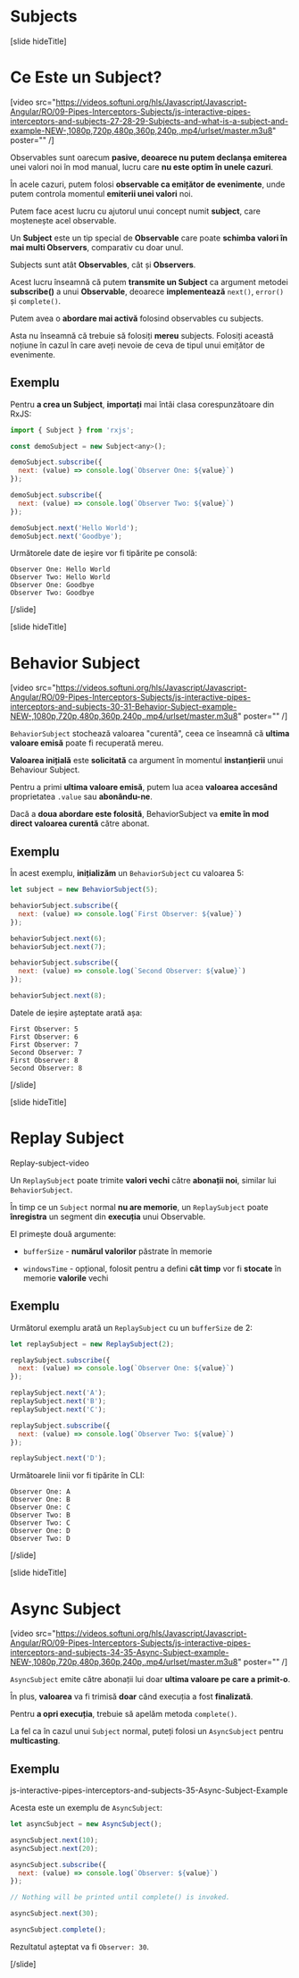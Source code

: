 # Subjects

[slide hideTitle]

# Ce Este un Subject?

[video src="https://videos.softuni.org/hls/Javascript/Javascript-Angular/RO/09-Pipes-Interceptors-Subjects/js-interactive-pipes-interceptors-and-subjects-27-28-29-Subjects-and-what-is-a-subject-and-example-NEW-,1080p,720p,480p,360p,240p,.mp4/urlset/master.m3u8" poster="" /]

Observables sunt oarecum **pasive, deoarece nu putem declanșa emiterea** unei valori noi în mod manual, lucru care **nu este optim în unele cazuri**. 

În acele cazuri, putem folosi **observable ca emițător de evenimente**, unde putem controla momentul **emiterii unei valori** noi.

Putem face acest lucru cu ajutorul unui concept numit **subject**, care moștenește acel observable.

Un **Subject** este un tip special de **Observable** care poate **schimba valori în mai multi Observers**, comparativ cu doar unul.

Subjects sunt atât **Observables**, cât și **Observers**.

Acest lucru înseamnă că putem **transmite un Subject** ca argument metodei **subscribe()** a unui **Observable**, deoarece **implementează** `next()`, `error()` și `complete()`.
 
Putem avea o **abordare mai activă** folosind observables cu subjects.

Asta nu înseamnă că trebuie să folosiți **mereu** subjects. Folosiți această noțiune în cazul în care aveți nevoie de ceva de tipul unui emițător de evenimente.

## Exemplu

Pentru **a crea un Subject**, **importați** mai întâi clasa corespunzătoare din RxJS:

```js
import { Subject } from 'rxjs';

const demoSubject = new Subject<any>();

demoSubject.subscribe({
  next: (value) => console.log(`Observer One: ${value}`)
});

demoSubject.subscribe({
  next: (value) => console.log(`Observer Two: ${value}`)
});

demoSubject.next('Hello World');
demoSubject.next('Goodbye');
```

Următorele date de ieșire vor fi tipărite pe consolă:

```
Observer One: Hello World
Observer Two: Hello World
Observer One: Goodbye
Observer Two: Goodbye
```

[/slide]

[slide hideTitle]

# Behavior Subject

[video src="https://videos.softuni.org/hls/Javascript/Javascript-Angular/RO/09-Pipes-Interceptors-Subjects/js-interactive-pipes-interceptors-and-subjects-30-31-Behavior-Subject-example-NEW-,1080p,720p,480p,360p,240p,.mp4/urlset/master.m3u8" poster="" /]

`BehaviorSubject` stochează valoarea "curentă", ceea ce înseamnă că **ultima valoare emisă** poate fi recuperată mereu.

**Valoarea inițială** este **solicitată** ca argument în momentul **instanțierii** unui Behaviour Subject.

Pentru a primi **ultima valoare emisă**, putem lua acea **valoarea accesând** proprietatea `.value` sau **abonându-ne**.

Dacă a **doua abordare este folosită**, BehaviorSubject va **emite în mod direct valoarea curentă** către abonat.


## Exemplu

În acest exemplu, **inițializăm** un `BehaviorSubject` cu valoarea 5:

```js
let subject = new BehaviorSubject(5);

behaviorSubject.subscribe({
  next: (value) => console.log(`First Observer: ${value}`)
});

behaviorSubject.next(6);
behaviorSubject.next(7);

behaviorSubject.subscribe({
  next: (value) => console.log(`Second Observer: ${value}`)
});

behaviorSubject.next(8);

```

Datele de ieșire așteptate arată așa:

```
First Observer: 5
First Observer: 6
First Observer: 7
Second Observer: 7
First Observer: 8
Second Observer: 8
```

[/slide]

[slide hideTitle]

# Replay Subject

Replay-subject-video

Un `ReplaySubject` poate trimite **valori vechi** către **abonații noi**, similar lui `BehaviorSubject`.

În timp ce un `Subject` normal **nu are memorie**, un `ReplaySubject` poate **înregistra** un segment din **execuția** unui Observable.

El primește două argumente:

- `bufferSize` - **numărul valorilor** păstrate în memorie 

- `windowsTime` - opțional, folosit pentru a defini **cât timp** vor fi **stocate** în memorie **valorile** vechi

## Exemplu

Următorul exemplu arată un `ReplaySubject` cu un `bufferSize` de 2:

```js
let replaySubject = new ReplaySubject(2);

replaySubject.subscribe({ 
  next: (value) => console.log(`Observer One: ${value}`)
});

replaySubject.next('A');
replaySubject.next('B');
replaySubject.next('C');

replaySubject.subscribe({ 
  next: (value) => console.log(`Observer Two: ${value}`)
});

replaySubject.next('D');

```

Următoarele linii vor fi tipărite în CLI:

```
Observer One: A
Observer One: B
Observer One: C
Observer Two: B
Observer Two: C
Observer One: D
Observer Two: D
```

[/slide]

[slide hideTitle]

# Async Subject

[video src="https://videos.softuni.org/hls/Javascript/Javascript-Angular/RO/09-Pipes-Interceptors-Subjects/js-interactive-pipes-interceptors-and-subjects-34-35-Async-Subject-example-NEW-,1080p,720p,480p,360p,240p,.mp4/urlset/master.m3u8" poster="" /]

`AsyncSubject` emite către abonații lui doar **ultima valoare pe care a primit-o**.

În plus, **valoarea** va fi trimisă **doar** când execuția a fost **finalizată**.

Pentru **a opri execuția**, trebuie să apelăm metoda `complete()`.

La fel ca în cazul unui `Subject` normal, puteți folosi un `AsyncSubject` pentru **multicasting**.

## Exemplu

js-interactive-pipes-interceptors-and-subjects-35-Async-Subject-Example

Acesta este un exemplu de `AsyncSubject`:

```js
let asyncSubject = new AsyncSubject();

asyncSubject.next(10);
asyncSubject.next(20);

asyncSubject.subscribe({ 
  next: (value) => console.log(`Observer: ${value}`)
});

// Nothing will be printed until complete() is invoked.

asyncSubject.next(30);

asyncSubject.complete();

```

Rezultatul așteptat va fi `Observer: 30`.

[/slide]
